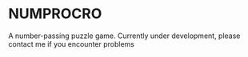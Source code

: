 # NUMPROCRO
A number-passing puzzle game. Currently under development, please contact me if you encounter problems
